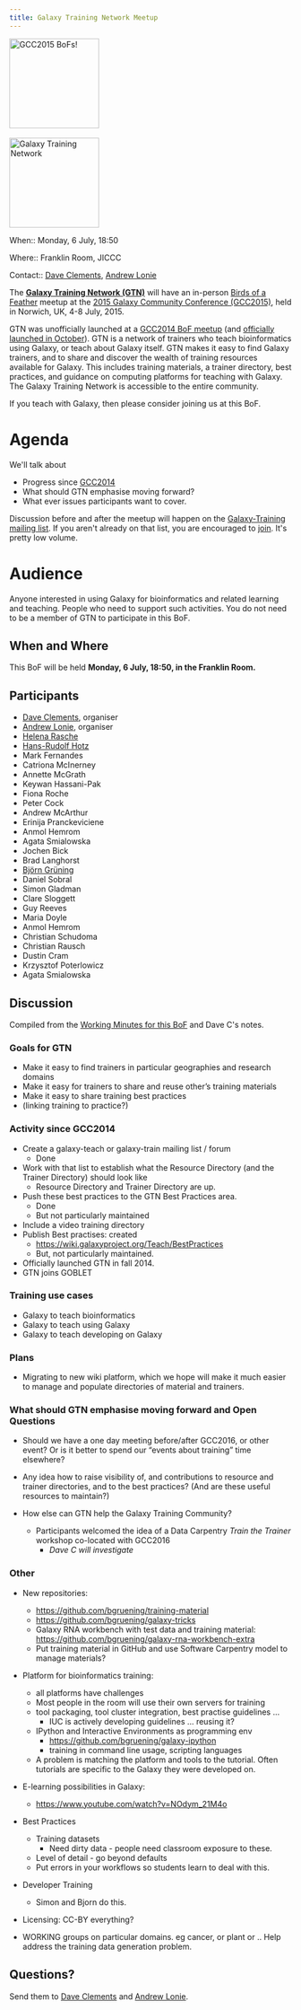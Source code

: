 ```yaml
---
title: Galaxy Training Network Meetup
---
```

<slot name="/events/gcc2015/header" />

<div class='left'><a href='/src/events/gcc2015/bofs/index.md'><img src="/src/images/logos/GCC2015BoFs300.png" alt="GCC2015 BoFs!" width="160" /></a><br /><br />
<a href='https://training.galaxyproject.org/'><img src="/src/images/logos/GTNLogo600.png" alt="Galaxy Training Network" width="160" /></a>
</div>

When:: Monday, 6 July, 18:50

Where:: Franklin Room, JICCC

Contact:: [Dave Clements](/src/people/dave-clements/index.md), [Andrew Lonie](https://www.vlsci.org.au/researcher/alonie)


The **[Galaxy Training Network (GTN)](https://training.galaxyproject.org/)** will have an in-person [Birds of a Feather](/src/events/gcc2015/bofs/index.md) meetup at the [2015 Galaxy Community Conference (GCC2015)](http://gcc2015.tsl.ac.uk/), held in Norwich, UK, 4-8 July, 2015.

GTN was unofficially launched at a [GCC2014 BoF meetup](/src/events/gcc2014/bofs/galaxy-training-network/index.md) (and [officially launched in October](/src/news/galaxy-training-network/index.md)).  GTN is a network of trainers who teach bioinformatics using Galaxy, or teach about Galaxy itself.  GTN makes it easy to find Galaxy trainers, and to share and discover the wealth of training resources available for Galaxy.  This includes training materials, a trainer directory, best practices, and guidance on computing platforms for teaching with Galaxy.  The Galaxy Training Network is accessible to the entire community.  

If you teach with Galaxy, then please consider joining us at this BoF.

# Agenda

We'll talk about 

* Progress since [GCC2014](/src/events/gcc2014/bofs/galaxy-training-network/index.md)
* What should GTN emphasise moving forward?
* What ever issues participants want to cover.

Discussion before and after the meetup will happen on the [Galaxy-Training mailing list](https://lists.galaxyproject.org/lists/galaxy-training.lists.galaxyproject.org/).  If you aren't already on that list, you are encouraged to [join](https://lists.galaxyproject.org/lists/galaxy-training.lists.galaxyproject.org/).  It's pretty low volume.

# Audience

Anyone interested in using Galaxy for bioinformatics and related learning and teaching.  People who need to support such activities.  You do not need to be a member of GTN to participate in this BoF.

## When and Where

This BoF will be held **Monday, 6 July, 18:50, in the Franklin Room.**

## Participants

* [Dave Clements](/src/people/dave-clements/index.md), organiser
* [Andrew Lonie](https://www.vlsci.org.au/researcher/alonie), organiser
* [Helena Rasche](/src/people/helena-rasche/index.md)
* [Hans-Rudolf Hotz](/src/people/hansrudolf-hotz/index.md)
* Mark Fernandes
* Catriona McInerney
* Annette McGrath
* Keywan Hassani-Pak 
* Fiona Roche
* Peter Cock
* Andrew McArthur
* Erinija Pranckeviciene 
* Anmol Hemrom
* Agata Smialowska
* Jochen Bick
* Brad Langhorst
* [Björn Grüning](/src/people/bjoern-gruening/index.md)
* Daniel Sobral
* Simon Gladman
* Clare Sloggett
* Guy Reeves
* Maria Doyle
* Anmol Hemrom
* Christian Schudoma
* Christian Rausch
* Dustin Cram
* Krzysztof Poterlowicz
* Agata Smialowska

## Discussion

Compiled from the [Working Minutes for this BoF](http://bit.ly/gcc2015gtn) and Dave C's notes.

### Goals for GTN

* Make it easy to find trainers in particular geographies and research domains
* Make it easy for trainers to share and reuse other’s training materials
* Make it easy to share training best practices
* (linking training to practice?)

### Activity since GCC2014

* Create a galaxy-teach or galaxy-train mailing list / forum
  * Done
* Work with that list to establish what the Resource Directory (and the Trainer Directory) should look like
  * Resource Directory and Trainer Directory are up.
* Push these best practices to the GTN Best Practices area.
  * Done 
  * But not particularly maintained
* Include a video training directory
* Publish Best practises: created 
  * https://wiki.galaxyproject.org/Teach/BestPractices 
  * But, not particularly maintained.
* Officially launched GTN in fall 2014.
* GTN joins GOBLET

### Training use cases

* Galaxy to teach bioinformatics
* Galaxy to teach using Galaxy
* Galaxy to teach developing on Galaxy

### Plans

* Migrating to new wiki platform, which we hope will make it much easier to manage and populate directories of material and trainers. 

### What should GTN emphasise moving forward and Open Questions

* Should we have a one day meeting before/after GCC2016, or other event?  Or is it better to spend our “events about training” time elsewhere?

* Any idea how to raise visibility of, and contributions to resource and trainer directories, and to the best practices?  (And are these useful resources to maintain?)

* How else can GTN help the Galaxy Training Community?
  * Participants welcomed the idea of a Data Carpentry *Train the Trainer* workshop co-located with GCC2016
    * *Dave C will investigate*

### Other

* New repositories:
  * https://github.com/bgruening/training-material
  * https://github.com/bgruening/galaxy-tricks
  * Galaxy RNA workbench with test data and training material: https://github.com/bgruening/galaxy-rna-workbench-extra
  * Put training material in GitHub and use Software Carpentry model to manage materials?

* Platform for bioinformatics training:
  * all platforms have challenges
  * Most people in the room will use their own servers for training
  * tool packaging, tool cluster integration, best practise guidelines ... 
    * IUC is actively developing guidelines … reusing it?
  * IPython and Interactive Environments as programming env
    * https://github.com/bgruening/galaxy-ipython
    * training in command line usage, scripting languages 
  * A problem is matching the platform and tools to the tutorial. Often tutorials are specific to the Galaxy they were developed on.
* E-learning possibilities in Galaxy:
  * https://www.youtube.com/watch?v=NOdym_21M4o
* Best Practices
  * Training datasets
    * Need dirty data - people need classroom exposure to these.
  * Level of detail - go beyond defaults
  * Put errors in your workflows so students learn to deal with this.
* Developer Training
  * Simon and Bjorn do this.
* Licensing: CC-BY everything?
* WORKING groups on particular domains.  eg cancer, or plant or ..  Help address the training data generation problem.

## Questions?

Send them to [Dave Clements](/src/people/dave-clements/index.md) and [Andrew Lonie](https://www.vlsci.org.au/researcher/alonie).
